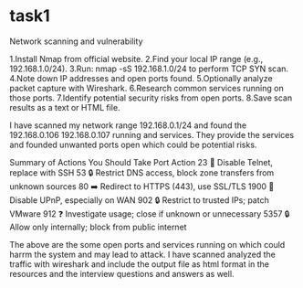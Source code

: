 # task1
Network scanning and vulnerability 

1.Install Nmap from official website.
2.Find your local IP range (e.g., 192.168.1.0/24).
3.Run: nmap -sS 192.168.1.0/24 to perform TCP SYN scan.
4.Note down IP addresses and open ports found.
5.Optionally analyze packet capture with Wireshark.
6.Research common services running on those ports.
7.Identify potential security risks from open ports.
8.Save scan results as a text or HTML file.

I have scanned my network range 192.168.0.1/24 and found the 192.168.0.106 192.168.0.107 running and services. 
They provide the services and founded unwanted ports open which could be potential risks. 

Summary of Actions You Should Take
Port	        Action
23	    🔐 Disable Telnet, replace with SSH
53	    🔒 Restrict DNS access, block zone transfers from unknown sources
80	    ➡️ Redirect to HTTPS (443), use SSL/TLS
1900	  🚫 Disable UPnP, especially on WAN
902	    🔒 Restrict to trusted IPs; patch VMware
912	    ❓ Investigate usage; close if unknown or unnecessary
5357	  🔒 Allow only internally; block from public internet

The above are the some open ports and services running on which could harrm the system and may lead to attack. I have scanned analyzed the traffic with wireshark and include the output file as html format in the resources and the interview questions and answers as well. 


